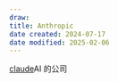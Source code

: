 ```yaml
---
draw:
title: Anthropic
date created: 2024-07-17
date modified: 2025-02-06
---
```


[claude](claude.md)AI 的公司
